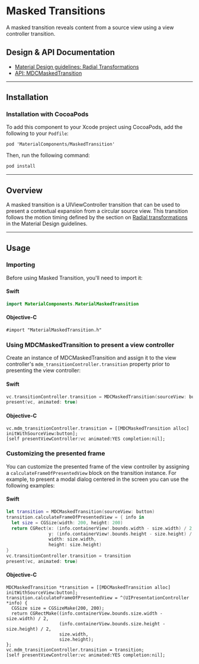 <!--docs:
title: "Masked Transitions"
layout: detail
section: components
excerpt: "A masked transition reveals content from a source view using a view controller transition."
iconId: maskedTransition
path: /catalog/masked-transitions/
api_doc_root: true
-->

# Masked Transitions

A masked transition reveals content from a source view using a view controller transition.

## Design & API Documentation

<ul class="icon-list">
  <li class="icon-list-item icon-list-item--spec"><a href="https://material.io/guidelines/motion/transforming-material.html#transforming-material-radial-transformation">Material Design guidelines: Radial Transformations</a></li>
  <li class="icon-list-item icon-list-item--link"><a href="https://material.io/components/ios/catalog/masked-transitions/api-docs/Classes/MDCMaskedTransition.html">API: MDCMaskedTransition</a></li>
</ul>

- - -

## Installation

### Installation with CocoaPods

To add this component to your Xcode project using CocoaPods, add the following to your `Podfile`:

```
pod 'MaterialComponents/MaskedTransition'
```
<!--{: .code-renderer.code-renderer--install }-->

Then, run the following command:

```bash
pod install
```

- - -

## Overview

A masked transition is a UIViewController transition that can be used to present a contextual
expansion from a circular source view. This transition follows the motion timing defined by the
section on [Radial transformations](https://material.io/guidelines/motion/transforming-material.html#transforming-material-radial-transformation)
in the Material Design guidelines.

- - -

## Usage

### Importing

Before using Masked Transition, you'll need to import it:

<!--<div class="material-code-render" markdown="1">-->
#### Swift
```swift
import MaterialComponents.MaterialMaskedTransition
```

#### Objective-C

```objc
#import "MaterialMaskedTransition.h"
```
<!--</div>-->

### Using MDCMaskedTransition to present a view controller

Create an instance of MDCMaskedTransition and assign it to the view controller's
`mdm_transitionController.transition` property prior to presenting the view controller:

<!--<div class="material-code-render" markdown="1">-->
#### Swift
```swift
vc.transitionController.transition = MDCMaskedTransition(sourceView: button)
present(vc, animated: true)
```

#### Objective-C

```objc
vc.mdm_transitionController.transition = [[MDCMaskedTransition alloc] initWithSourceView:button];
[self presentViewController:vc animated:YES completion:nil];
```
<!--</div>-->

### Customizing the presented frame

You can customize the presented frame of the view controller by assigning a
`calculateFrameOfPresentedView` block on the transition instance. For example, to present a modal
dialog centered in the screen you can use the following examples:

<!--<div class="material-code-render" markdown="1">-->
#### Swift
```swift
let transition = MDCMaskedTransition(sourceView: button)
transition.calculateFrameOfPresentedView = { info in
  let size = CGSize(width: 200, height: 200)
  return CGRect(x: (info.containerView!.bounds.width - size.width) / 2,
                y: (info.containerView!.bounds.height - size.height) / 2,
                width: size.width,
                height: size.height)
}
vc.transitionController.transition = transition
present(vc, animated: true)
```

#### Objective-C

```objc
MDCMaskedTransition *transition = [[MDCMaskedTransition alloc] initWithSourceView:button];
transition.calculateFrameOfPresentedView = ^(UIPresentationController *info) {
  CGSize size = CGSizeMake(200, 200);
  return CGRectMake((info.containerView.bounds.size.width - size.width) / 2,
                    (info.containerView.bounds.size.height - size.height) / 2,
                    size.width,
                    size.height);
};
vc.mdm_transitionController.transition = transition;
[self presentViewController:vc animated:YES completion:nil];
```
<!--</div>-->
